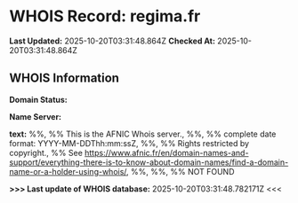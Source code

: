 # WHOIS Record: regima.fr

**Last Updated:** 2025-10-20T03:31:48.864Z
**Checked At:** 2025-10-20T03:31:48.864Z

## WHOIS Information

**Domain Status:** 

**Name Server:** 

**text:** %%, %% This is the AFNIC Whois server., %%, %% complete date format: YYYY-MM-DDThh:mm:ssZ, %%, %% Rights restricted by copyright., %% See https://www.afnic.fr/en/domain-names-and-support/everything-there-is-to-know-about-domain-names/find-a-domain-name-or-a-holder-using-whois/, %%, %%, %% NOT FOUND

**>>> Last update of WHOIS database:** 2025-10-20T03:31:48.782171Z <<<

